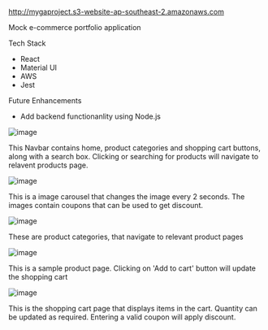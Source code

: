 http://mygaproject.s3-website-ap-southeast-2.amazonaws.com

Mock e-commerce portfolio application

Tech Stack
- React 
- Material UI
- AWS
- Jest

Future Enhancements
- Add backend functionanlity using Node.js

![image](https://user-images.githubusercontent.com/22206367/194721570-010c26c6-10ad-4d07-a25d-4d5014a0171c.png)

This Navbar contains home, product categories and shopping cart buttons, along with a search box. Clicking or searching for products will navigate to relavent products page.

![image](https://user-images.githubusercontent.com/22206367/194721596-2ebe56d7-3c29-436b-9871-f5482e8a57e2.png)

This is a image carousel that changes the image every 2 seconds. The images contain coupons that can be used to get discount.

![image](https://user-images.githubusercontent.com/22206367/194721078-b416ac2d-eac7-4fb9-b5d2-14024c4376cd.png)

These are product categories, that navigate to relevant product pages

![image](https://user-images.githubusercontent.com/22206367/194721128-ba7cc99a-ddb0-4039-ac47-ae52d1b25bfc.png)

This is a sample product page. Clicking on 'Add to cart' button will update the shopping cart

![image](https://user-images.githubusercontent.com/22206367/194721179-2f914aed-003b-4d45-ad17-6b9752f469c8.png)

This is the shopping cart page that displays items in the cart. Quantity can be updated as required. Entering a valid coupon will apply discount.

